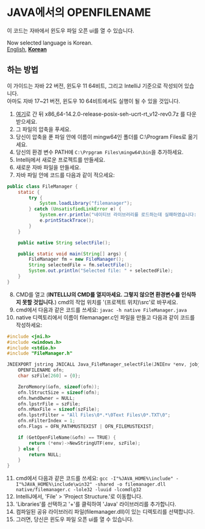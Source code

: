 # JAVA에서의 OPENFILENAME
이 코드는 자바에서 윈도우 파일 오픈 ui를 열 수 있습니다.

Now selected language is Korean.   
[English](readme.md), [**Korean**](readme.ko.md)

## 하는 방법
이 가이드는 자바 22 버전, 윈도우 11 64비트, 그리고 IntelliJ 기준으로 작성되어 있습니다.   
아마도 자바 17~21 버전, 윈도우 10 64비트에서도 실행이 될 수 있을 것입니다.
1. [여기](https://github.com/niXman/mingw-builds-binaries/releases)로 간 뒤 x86_64-14.2.0-release-posix-seh-ucrt-rt_v12-rev0.7z 를 다운받으세요.
2. 그 파일의 압축을 푸세요.
3. 당신이 압축을 푼 파일 안에 이름이 mingw64인 폴더를 C:\Program Files로 옮기세요.
4. 당신의 환경 변수 PATH에 `C:\Prpgram Files\mingw64\bin`을 추가하세요.
5. Intellij에서 새로운 프로젝트를 만들세요.
6. 새로운 자바 파일을 만들세요.
7. 자바 파일 안에 코드를 다음과 같이 적으세요:
```java copy
public class FileManager {
    static {
        try {
            System.loadLibrary("filemanager");
        } catch (UnsatisfiedLinkError e) {
            System.err.println("네이티브 라이브러리를 로드하는데 실패하였습니다: " + e.getMessage());
            e.printStackTrace();
        }
    }

    public native String selectFile();

    public static void main(String[] args) {
        FileManager fm = new FileManager();
        String selectedFile = fm.selectFile();
        System.out.println("Selected file: " + selectedFile);
    }
}
```
8. CMD를 열고
(**INTELLIJ의 CMD를 열지마세요. 그렇지 않으면 환경변수를 인식하지 못할 것입니다.**)
cmd의 작업 위치를 '(프로젝트 위치)\src'로 바꾸세요.
9. cmd에서 다음과 같은 코드를 쓰세요:
`javac -h native FileManager.java`
10. native 디렉토리에서 이름이 filemanager.c인 파일을 만들고 다음과 같이 코드를 작성하세요:
```C copy
#include <jni.h>
#include <windows.h>
#include <stdio.h>
#include "FileManager.h"

JNIEXPORT jstring JNICALL Java_FileManager_selectFile(JNIEnv *env, jobject obj) {
    OPENFILENAME ofn;
    char szFile[260] = {0};

    ZeroMemory(&ofn, sizeof(ofn));
    ofn.lStructSize = sizeof(ofn);
    ofn.hwndOwner = NULL;
    ofn.lpstrFile = szFile;
    ofn.nMaxFile = sizeof(szFile);
    ofn.lpstrFilter = "All Files\0*.*\0Text Files\0*.TXT\0";
    ofn.nFilterIndex = 1;
    ofn.Flags = OFN_PATHMUSTEXIST | OFN_FILEMUSTEXIST;

    if (GetOpenFileName(&ofn) == TRUE) {
        return (*env)->NewStringUTF(env, szFile);
    } else {
        return NULL;
    }
}
```
11. cmd에서 다음과 같은 코드를 쓰세요:
`gcc -I"%JAVA_HOME%\include" -I"%JAVA_HOME%\include\win32" -shared -o filemanager.dll native/filemanager.c -lole32 -luuid -lcomdlg32`
12. IntelliJ에서, 'File' > 'Project Structure.'로 이동합니다.
13. 'Libraries'를 선택하고 '+'를 클릭하여 'Java' 라이브러리를 추가합니다.
14. 컴파일된 공유 라이브러리 파일(filemanager.dll)이 있는 디렉토리를 선택합니다.
15. 그러면, 당신은 윈도우 파일 오픈 ui를 열 수 있습니다.
